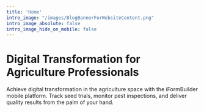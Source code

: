 ```yaml
---
title: 'Home'
intro_image: "/images/BlogBannerForWebsiteContent.png"
intro_image_absolute: false
intro_image_hide_on_mobile: false
---
```


# Digital Transformation for Agriculture Professionals

Achieve digital transformation in the agriculture space with the iFormBuilder mobile platform. Track seed trials, monitor pest inspections, and deliver quality results from the palm of your hand.
